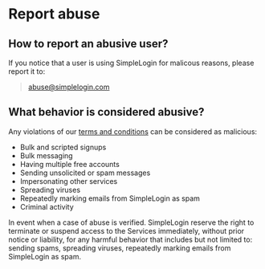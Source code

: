 # Report abuse


## How to report an abusive user?

If you notice that a user is using SimpleLogin for malicous reasons, please report it to:

> [abuse@simplelogin.com](mailto:abuse@simplelogin.io)

## What behavior is considered abusive?

Any violations of our [terms and conditions](https://simplelogin.io/terms/) can be considered as malicious:

- Bulk and scripted signups
- Bulk messaging
- Having multiple free accounts
- Sending unsolicited or spam messages
- Impersonating other services
- Spreading viruses
- Repeatedly marking emails from SimpleLogin as spam
- Criminal activity


In event when a case of abuse is verified. SimpleLogin reserve the right to terminate or suspend access to the Services immediately, without prior notice or liability, for any harmful behavior that includes but not limited to: sending spams, spreading viruses, repeatedly marking emails from SimpleLogin as spam.
